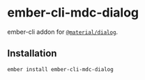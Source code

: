 ember-cli-mdc-dialog
======================

ember-cli addon for [`@material/dialog`](https://github.com/material-components/material-components-web/tree/master/packages/mdc-dialog).

Installation
------------

    ember install ember-cli-mdc-dialog
